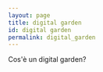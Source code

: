 ```yaml
---
layout: page
title: digital garden
id: digital garden
permalink: digital_garden
---
```


Cos'è un digital garden?